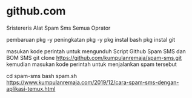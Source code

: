 # github.com
Sristereris
Alat Spam Sms Semua Oprator

pembaruan pkg -y peningkatan pkg -y pkg instal bash pkg instal git

masukan kode perintah untuk mengunduh Script Github Spam SMS dan BOM SMS git clone https://github.com/kumpulanremaja/spam-sms.git kemudian masukan kode perintah untuk menjalankan spam tersebut

cd spam-sms bash spam.sh https://www.kumpulanremaja.com/2019/12/cara-spam-sms-dengan-aplikasi-temux.html
